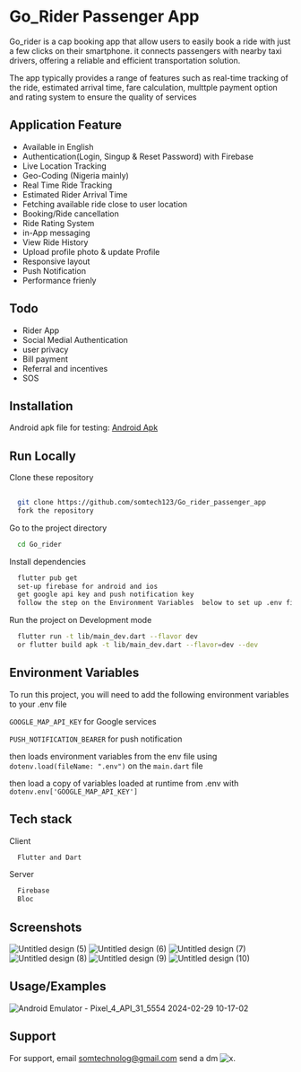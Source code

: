 
# Go_Rider Passenger App

Go_rider is a cap booking app that allow users to easily book a ride with just a few clicks on their smartphone. it connects passengers with nearby taxi drivers, offering a reliable and efficient transportation solution.

The app typically provides a range of features such as real-time tracking of the ride, estimated arrival time, fare calculation, multtple payment option and rating system to ensure the quality of services
## Application Feature

- Available in English
- Authentication(Login, Singup & Reset Password) with Firebase
- Live Location Tracking
- Geo-Coding (Nigeria mainly)
- Real Time Ride Tracking
- Estimated Rider Arrival Time
- Fetching available ride close to user location
- Booking/Ride cancellation
- Ride Rating System
- in-App messaging
- View Ride History 
- Upload profile photo & update Profile
- Responsive layout
- Push Notification
- Performance frienly
## Todo

- Rider App
- Social Medial Authentication
- user privacy
- Bill payment 
- Referral and incentives
- SOS
## Installation

Android apk file for testing:
[Android Apk](https://drive.google.com/file/d/1j6cYrxIZMg4aHg02dQr0_4-IzQrqi3CJ/view?usp=sharing)
## Run Locally


Clone these repository

```bash
  
  git clone https://github.com/somtech123/Go_rider_passenger_app
  fork the repository
```

Go to the project directory

```bash
  cd Go_rider
```

Install dependencies

```bash
  flutter pub get
  set-up firebase for android and ios 
  get google api key and push notification key
  follow the step on the Environment Variables  below to set up .env file 
```

Run the project on Development mode

```bash
  flutter run -t lib/main_dev.dart --flavor dev
  or flutter build apk -t lib/main_dev.dart --flavor=dev --dev
```


## Environment Variables

To run this project, you will need to add the following environment variables to your .env file

`GOOGLE_MAP_API_KEY` for Google services

`PUSH_NOTIFICATION_BEARER` for push notification


then loads environment variables from the env file using 
`dotenv.load(fileName: ".env")` on the `main.dart` file 

then load a copy of variables loaded at runtime from .env with 
`dotenv.env['GOOGLE_MAP_API_KEY']`
## Tech stack

Client
```bash
  Flutter and Dart 
```

Server
```bash
  Firebase 
  Bloc
```
## Screenshots

![Untitled design (5)](https://github.com/somtech123/Go_rider/assets/100732124/76bd987f-7c09-48cb-9ec2-6789ddb94be9)
![Untitled design (6)](https://github.com/somtech123/Go_rider/assets/100732124/a1ee27a3-d346-4087-ae27-1ef4465c0641)
![Untitled design (7)](https://github.com/somtech123/Go_rider/assets/100732124/d6313ea6-4e08-4ae3-86f9-51de3731c481)
![Untitled design (8)](https://github.com/somtech123/Go_rider/assets/100732124/4138b2b5-379f-49a4-9ac1-d2179f2853af)
![Untitled design (9)](https://github.com/somtech123/Go_rider/assets/100732124/82461b1c-c401-4d00-b104-4fb6c975ade0)
![Untitled design (10)](https://github.com/somtech123/Go_rider/assets/100732124/f388b175-e3db-44c3-9f06-4bddaea386bf)
## Usage/Examples

![Android Emulator - Pixel_4_API_31_5554 2024-02-29 10-17-02](https://github.com/somtech123/Go_rider/assets/100732124/f80618d3-13a0-4ed2-8f07-9a6933688cee)


## Support

For support, email somtechnolog@gmail.com 
send a dm  ![x](https://img.shields.io/twitter/follow/somtech2001).

